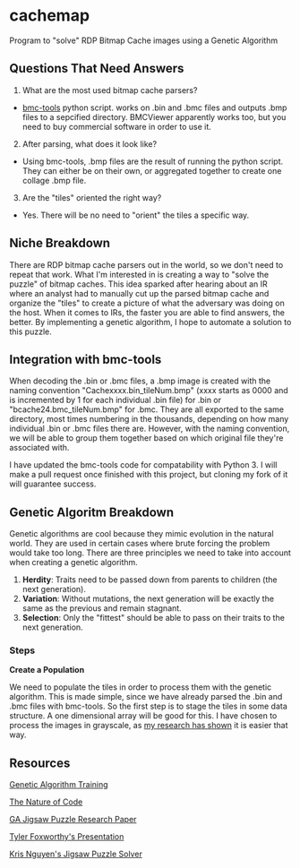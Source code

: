 # cachemap
Program to "solve" RDP Bitmap Cache images using a Genetic Algorithm

## Questions That Need Answers
1. What are the most used bitmap cache parsers?

* [bmc-tools](https://github.com/ANSSI-FR/bmc-tools) python script. works on .bin and .bmc files and outputs .bmp files to a sepcified directory. BMCViewer apparently works too, but you need to buy commercial software in order to use it.

2. After parsing, what does it look like?

* Using bmc-tools, .bmp files are the result of running the python script. They can either be on their own, or aggregated together to create one collage .bmp file.

3. Are the "tiles" oriented the right way?

* Yes. There will be no need to "orient" the tiles a specific way.

## Niche Breakdown
There are RDP bitmap cache parsers out in the world, so we don't need to repeat that work. What I'm interested in is creating a way to "solve the puzzle" of bitmap caches. This idea sparked after hearing about an IR where an analyst had to manually cut up the parsed bitmap cache and organize the "tiles" to create a picture of what the adversary was doing on the host. When it comes to IRs, the faster you are able to find answers, the better. By implementing a genetic algorithm, I hope to automate a solution to this puzzle.

## Integration with bmc-tools
When decoding the .bin or .bmc files, a .bmp image is created with the naming convention "Cachexxxx.bin_tileNum.bmp" (xxxx starts as 0000 and is incremented by 1 for each individual .bin file) for .bin or "bcache24.bmc_tileNum.bmp" for .bmc. They are all exported to the same directory, most times numbering in the thousands, depending on how many individual .bin or .bmc files there are. However, with the naming convention, we will be able to group them together based on which original file they're associated with.

I have updated the bmc-tools code for compatability with Python 3. I will make a pull request once finished with this project, but cloning my fork of it will guarantee success.

## Genetic Algoritm Breakdown
Genetic algorithms are cool because they mimic evolution in the natural world. They are used in certain cases where brute forcing the problem would take too long. There are three principles we need to take into account when creating a genetic algorithm.

1. **Herdity**: Traits need to be passed down from parents to children (the next generation).
2. **Variation**: Without mutations, the next generation will be exactly the same as the previous and remain stagnant.
3. **Selection**: Only the "fittest" should be able to pass on their traits to the next generation.

### Steps
**Create a Population**

We need to populate the tiles in order to process them with the genetic algorithm. This is made simple, since we have already parsed the .bin and .bmc files with bmc-tools. So the first step is to stage the tiles in some data structure. A one dimensional array will be good for this. I have chosen to process the images in grayscale, as [my research has shown](https://www.geeksforgeeks.org/python-grayscaling-of-images-using-opencv/) it is easier that way.


## Resources
[Genetic Algorithm Training](https://www.youtube.com/watch?v=9zfeTw-uFCw&list=PLRqwX-V7Uu6bJM3VgzjNV5YxVxUwzALHV)

[The Nature of Code](https://natureofcode.com/book/chapter-9-the-evolution-of-code/)

[GA Jigsaw Puzzle Research Paper](https://arxiv.org/pdf/1711.06766v1.pdf)

[Tyler Foxworthy's Presentation](https://www.youtube.com/watch?v=6DohBytdf6I)

[Kris Nguyen's Jigsaw Puzzle Solver](https://github.com/KrisNguyen135/Genetic-Jigsaw-Solver)

